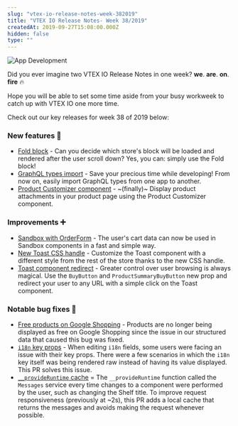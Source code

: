 ```yaml
---
slug: "vtex-io-release-notes-week-382019"
title: "VTEX IO Release Notes- Week 38/2019"
createdAt: 2019-09-27T15:08:00.000Z
hidden: false
type: ""
---
```


![App Development](https://raw.githubusercontent.com/vtexdocs/dev-portal-content/main/images/vtex-io-release-notes-week-382019-0.png)

Did you ever imagine two VTEX IO Release Notes in one week? **we**. **are**. **on**. **fire** 🔥

Hope you will be able to set some time aside from your busy workweek to catch up with VTEX IO one more time.

Check out our key releases for week 38 of 2019 below:

### New features 🚀

- [Fold block](https://github.com/vtex-apps/release-notes/blob/master/docs/2019-week-38/fold-block.md) - Can you decide which store's block will be loaded and rendered after the user scroll down? Yes, you can: simply use the Fold block!
- [GraphQL types import](https://github.com/vtex-apps/release-notes/blob/master/docs/2019-week-38/graphql-types-import.md) - Save your precious time while developing! From now on, easily import GraphQL types from one app to another.
- [Product Customizer component](https://github.com/vtex-apps/release-notes/blob/master/docs/2019-week-38/product-customizer-component.md) - ~(finally)~ Display product attachments in your product page using the Product Customizer component.

### Improvements ➕

- [Sandbox with OrderForm](https://github.com/vtex-apps/release-notes/blob/master/docs/2019-week-38/sandbox-with-orderform.md) - The user's cart data can now be used in Sandbox components in a fast and simple way.
- [New Toast CSS handle](https://github.com/vtex-apps/release-notes/blob/master/docs/2019-week-38/new-toast-css-handle.md) - Customize the Toast component with a different style from the rest of the store thanks to the new CSS handle.
- [Toast component redirect](https://github.com/vtex-apps/release-notes/blob/master/docs/2019-week-38/toast-component-redirect.md) - Greater control over user browsing is always magical. Use the `BuyButton` and `ProductSummaryBuyButton` new prop and redirect your user to any URL with a simple click on the Toast component.

### Notable bug fixes 🐛

- [Free products on Google Shopping](https://github.com/vtex-apps/store/pull/360) - Products are no longer being displayed as free on Google Shopping since the issue in our structured data that caused this bug was fixed.
- [`i18n` key props](https://github.com/vtex-apps/admin-pages/pull/279) - When editing `i18n` fields, some users were facing an issue with their key props. There were a few scenarios in which the `i18n` key itself was being rendered raw instead of having its value displayed. This PR solves this issue.
- [`__provideRuntime` cache](https://github.com/vtex-apps/admin-pages/pull/280) = The `__provideRuntime` function called the `Messages` service every time changes to a component were performed by the user, such as changing the Shelf title. To improve request responsiveness (previously at ~2s), this PR adds a local cache that returns the messages and avoids making the request whenever possible.
